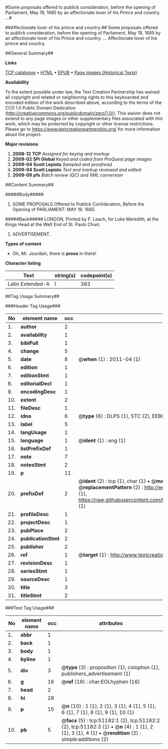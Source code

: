 #Some proposals offered to publick consideration, before the opening of Parliament, May 19, 1685 by an affectionate lover of his Prince and country. ...#

##Affectionate lover of his prince and country.##
Some proposals offered to publick consideration, before the opening of Parliament, May 19, 1685 by an affectionate lover of his Prince and country. ...
Affectionate lover of his prince and country.

##General Summary##

**Links**

[TCP catalogue](http://www.ota.ox.ac.uk/tcp/)  • 
[HTML](http://tei.it.ox.ac.uk/tcp/Texts-HTML/free/A60/A60825.html)  • 
[EPUB](http://tei.it.ox.ac.uk/tcp/Texts-EPUB/free/A60/A60825.epub) • 
[Page images (Historical Texts)](https://historicaltexts.jisc.ac.uk/eebo-11936232e)

**Availability**

To the extent possible under law, the Text Creation Partnership has waived all copyright and related or neighboring rights to this keyboarded and encoded edition of the work described above, according to the terms of the CC0 1.0 Public Domain Dedication (http://creativecommons.org/publicdomain/zero/1.0/). This waiver does not extend to any page images or other supplementary files associated with this work, which may be protected by copyright or other license restrictions. Please go to https://www.textcreationpartnership.org/ for more information about the project.

**Major revisions**

1. __2008-12__ __TCP__ *Assigned for keying and markup*
1. __2009-02__ __SPi Global__ *Keyed and coded from ProQuest page images*
1. __2009-04__ __Scott Lepisto__ *Sampled and proofread*
1. __2009-04__ __Scott Lepisto__ *Text and markup reviewed and edited*
1. __2009-09__ __pfs__ *Batch review (QC) and XML conversion*

##Content Summary##

#####Body#####

1. SOME PROPOSALS Offered to Publick Conſideration, Before the Opening of PARLIAMENT: MAY 19. 1685.

#####Back#####
LONDON, Printed by F. Leach, for Luke Meredith, at the Kings Head at the Weſt End of St. Pauls Churc
1. ADVERTISEMENT.

**Types of content**

  * Oh, Mr. Jourdain, there is **prose** in there!

**Character listing**


|Text|string(s)|codepoint(s)|
|---|---|---|
|Latin Extended-A|ſ|383|

##Tag Usage Summary##

###Header Tag Usage###

|No|element name|occ|attributes|
|---|---|---|---|
|1.|__author__|2||
|2.|__availability__|1||
|3.|__biblFull__|1||
|4.|__change__|5||
|5.|__date__|8| @__when__ (1) : 2011-04 (1)|
|6.|__edition__|1||
|7.|__editionStmt__|1||
|8.|__editorialDecl__|1||
|9.|__encodingDesc__|1||
|10.|__extent__|2||
|11.|__fileDesc__|1||
|12.|__idno__|6| @__type__ (6) : DLPS (1), STC (2), EEBO-CITATION (1), OCLC (1), VID (1)|
|13.|__label__|5||
|14.|__langUsage__|1||
|15.|__language__|1| @__ident__ (1) : eng (1)|
|16.|__listPrefixDef__|1||
|17.|__note__|7||
|18.|__notesStmt__|2||
|19.|__p__|11||
|20.|__prefixDef__|2| @__ident__ (2) : tcp (1), char (1)  •  @__matchPattern__ (2) : ([0-9\-]+):([0-9IVX]+) (1), (.+) (1)  •  @__replacementPattern__ (2) : http://eebo.chadwyck.com/downloadtiff?vid=$1&page=$2 (1), https://raw.githubusercontent.com/textcreationpartnership/Texts/master/tcpchars.xml#$1 (1)|
|21.|__profileDesc__|1||
|22.|__projectDesc__|1||
|23.|__pubPlace__|2||
|24.|__publicationStmt__|2||
|25.|__publisher__|2||
|26.|__ref__|1| @__target__ (1) : http://www.textcreationpartnership.org/docs/. (1)|
|27.|__revisionDesc__|1||
|28.|__seriesStmt__|1||
|29.|__sourceDesc__|1||
|30.|__title__|3||
|31.|__titleStmt__|2||


###Text Tag Usage###

|No|element name|occ|attributes|
|---|---|---|---|
|1.|__abbr__|1||
|2.|__back__|1||
|3.|__body__|1||
|4.|__byline__|1||
|5.|__div__|3| @__type__ (3) : proposition (1), colophon (1), publishers_advertisement (1)|
|6.|__g__|16| @__ref__ (16) : char:EOLhyphen (16)|
|7.|__head__|2||
|8.|__hi__|28||
|9.|__p__|15| @__n__ (10) : 1 (1), 2 (1), 3 (1), 4 (1), 5 (1), 6 (1), 7 (1), 8 (1), 9 (1), 10 (1)|
|10.|__pb__|5| @__facs__ (5) : tcp:51182:1 (2), tcp:51182:2 (2), tcp:51182:3 (1)  •  @__n__ (4) : 1 (1), 2 (1), 3 (1), 4 (1)  •  @__rendition__ (2) : simple:additions (2)|
